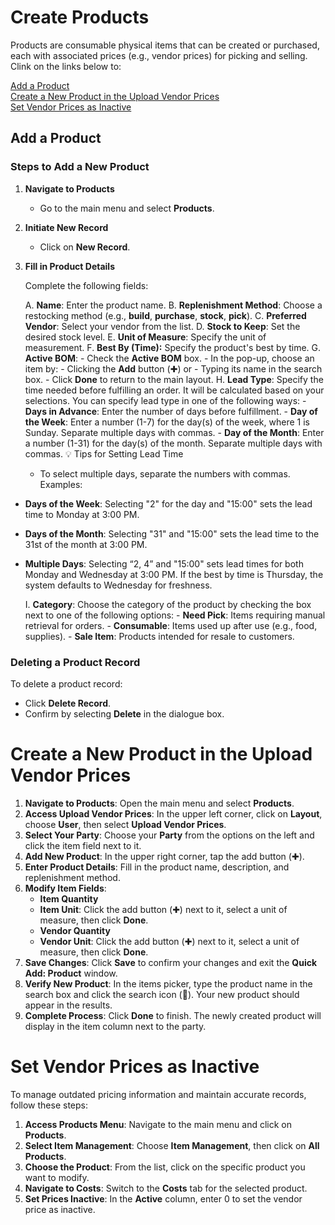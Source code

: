 # Create Products

Products are consumable physical items that can be created or purchased, each with associated prices (e.g., vendor prices) for picking and selling. Clink on the links below to: 

[Add a Product](add-a-product) <br>
[Create a New Product in the Upload Vendor Prices](create-a-new-product-in-the-upload-vendor-services) <br>
[Set Vendor Prices as Inactive](set-vendor-prices-as-inactive) <br>
## Add a Product

### Steps to Add a New Product

1. **Navigate to Products**
    
    - Go to the main menu and select **Products**.
2. **Initiate New Record**
    
    - Click on **New Record**.
3. **Fill in Product Details**
    
    Complete the following fields:

    A.  **Name**: Enter the product name.
    B. **Replenishment Method**: Choose a restocking method (e.g., **build**, **purchase**, **stock**, **pick**).
    C.  **Preferred Vendor**: Select your vendor from the list.
    D. **Stock to Keep**: Set the desired stock level.
    E. **Unit of Measure**: Specify the unit of measurement.
    F. **Best By (Time):** Specify the product's best by time.
    G. **Active BOM**:
        - Check the **Active BOM** box.
        - In the pop-up, choose an item by:
            - Clicking the **Add** button (✚) or
            - Typing its name in the search box.
        - Click **Done** to return to the main layout.
    H. **Lead Type**: Specify the time needed before fulfilling an order. It will be calculated based on your selections. You can specify lead type in one of the following ways:
        - **Days in Advance**: Enter the number of days before fulfillment.
        - **Day of the Week**: Enter a number (1-7) for the day(s) of the week, where 1 is Sunday. Separate multiple days with commas.
        - **Day of the Month**: Enter a number (1-31) for the day(s) of the month. Separate multiple days with commas.
	💡 Tips for Setting Lead Time
	- To select multiple days, separate the numbers with commas.
	Examples: 
- **Days of the Week**: Selecting "2" for the day and "15:00" sets the lead time to Monday at 3:00 PM.
- **Days of the Month**: Selecting "31" and "15:00" sets the lead time to the 31st of the month at 3:00 PM.
- **Multiple Days**: Selecting “2, 4” and "15:00" sets lead times for both Monday and Wednesday at 3:00 PM. If the best by time is Thursday, the system defaults to Wednesday for freshness.

	I. **Category**: Choose the category of the product by checking the box next to one of the following options:
		- **Need Pick**: Items requiring manual retrieval for orders.
		- **Consumable**: Items used up after use (e.g., food, supplies).
		- **Sale Item**: Products intended for resale to customers.




### Deleting a Product Record

To delete a product record:

- Click **Delete Record**.
- Confirm by selecting **Delete** in the dialogue box.
# Create a New Product in the Upload Vendor Prices

1. **Navigate to Products**: Open the main menu and select **Products**.
2. **Access Upload Vendor Prices**: In the upper left corner, click on **Layout**, choose **User**, then select **Upload Vendor Prices**.
3. **Select Your Party**: Choose your **Party** from the options on the left and click the item field next to it.
4. **Add New Product**: In the upper right corner, tap the add button (✚).
5. **Enter Product Details**: Fill in the product name, description, and replenishment method.
6. **Modify Item Fields**:
    - **Item Quantity**
    - **Item Unit**: Click the add button (✚) next to it, select a unit of measure, then click **Done**.
    - **Vendor Quantity**
    - **Vendor Unit**: Click the add button (✚) next to it, select a unit of measure, then click **Done**.
7. **Save Changes**: Click **Save** to confirm your changes and exit the **Quick Add: Product** window.
8. **Verify New Product**: In the items picker, type the product name in the search box and click the search icon (🔎). Your new product should appear in the results.
9. **Complete Process**: Click **Done** to finish. The newly created product will display in the item column next to the party.

# Set Vendor Prices as Inactive

To manage outdated pricing information and maintain accurate records, follow these steps:

1. **Access Products Menu**: Navigate to the main menu and click on **Products**.
2. **Select Item Management**: Choose **Item Management**, then click on **All Products**.
3. **Choose the Product**: From the list, click on the specific product you want to modify.
4. **Navigate to Costs**: Switch to the **Costs** tab for the selected product.
5. **Set Prices Inactive**: In the **Active** column, enter 0 to set the vendor price as inactive.


